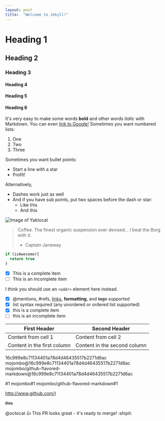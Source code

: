 ```yaml
---
layout: post
title:  "Welcome to Jekyll!"
---
```


# Heading 1

## Heading 2

### Heading 3

#### Heading 4

#### Heading 5

#### Heading 6

It's very easy to make some words **bold** and other words *italic* with Markdown. You can even [link to Google!](http://google.com)
Sometimes you want numbered lists:

1. One
2. Two
3. Three

Sometimes you want bullet points:

* Start a line with a star
* Profit!

Alternatively,

- Dashes work just as well
- And if you have sub points, put two spaces before the dash or star:
  - Like this
  - And this


![Image of Yaktocat](https://octodex.github.com/images/yaktocat.png)

> Coffee. The finest organic suspension ever devised... I beat the Borg with it.
> - Captain Janeway

```javascript
if (isAwesome){
  return true
}
```

- [x] This is a complete item
- [ ] This is an incomplete item

I think you should use an
`<addr>` element here instead.

- [x] @mentions, #refs, [links](), **formatting**, and <del>tags</del> supported
- [x] list syntax required (any unordered or ordered list supported)
- [x] this is a complete item
- [ ] this is an incomplete item

First Header | Second Header
------------ | -------------
Content from cell 1 | Content from cell 2
Content in the first column | Content in the second column

16c999e8c71134401a78d4d46435517b2271d6ac
mojombo@16c999e8c71134401a78d4d46435517b2271d6ac
mojombo/github-flavored-markdown@16c999e8c71134401a78d4d46435517b2271d6ac

#1
mojombo#1
mojombo/github-flavored-markdown#1

http://www.github.com/)

~~this~~

@octocat :+1: This PR looks great - it's ready to merge! :shipit:
